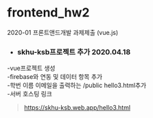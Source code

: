 # frontend_hw2
2020-01 프론트앤드개발 과제제출 (vue.js)

* ### skhu-ksb프로젝트 추가 2020.04.18
-vue프로젝트 생성  
-firebase와 연동 및 데이터 항목 추가  
-학번 이름 이메일을 출력하는 /public hello3.html추가  
-서버 호스팅 링크  
> https://skhu-ksb.web.app/hello3.html
